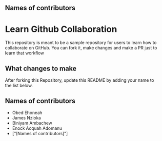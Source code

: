 ## Names of contributors

# Learn Github Collaboration
This repository is meant to be a sample repository for users to learn how to collaborate on GitHub. You can fork it, make changes and make a PR just to learn that workflow

## What changes to make
After forking this Repository, update this README by adding your name to the list below.

## Names of contributors
- Obed Ehoneah
- James Nzioka 
- Biniyam Ambachew
- Enock Acquah Adomanu
- ["[Names of contributors]"]
 
